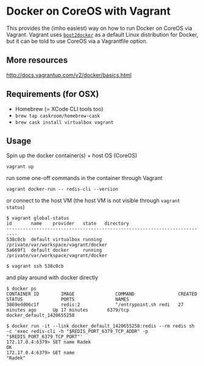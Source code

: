 # Docker on CoreOS with Vagrant

This provides the (imho easiest) way on how to run Docker on CoreOS via Vagrant.
Vagrant uses [`boot2docker`](https://atlas.hashicorp.com/mitchellh/boxes/boot2docker)
as a default Linux distribution for Docker, but it can be told to use CoreOS
via a Vagrantfile option.

## More resources

http://docs.vagrantup.com/v2/docker/basics.html

## Requirements (for OSX)
 - Homebrew (= XCode CLI tools too)
 - `brew tap caskroom/homebrew-cask`
 - `brew cask install virtualbox vagrant`

## Usage

Spin up the docker container(s) + host OS (CoreOS)

```
vagrant up
```

run some one-off commands in the container through Vagrant

```
vagrant docker-run -- redis-cli --version
```

or connect to the host VM (the host VM is not visible through `vagrant status`)

```
$ vagrant global-status
id       name    provider   state   directory                             
--------------------------------------------------------------------------
538c0cb  default virtualbox running /private/var/workspace/vagrant/docker 
5a669f1  default docker     running /private/var/workspace/vagrant/docker 

$ vagrant ssh 538c0cb
```

and play around with docker directly

```
$ docker ps
CONTAINER ID        IMAGE               COMMAND                CREATED             STATUS              PORTS               NAMES
3869edd06c1f        redis:2             "/entrypoint.sh redi   27 minutes ago      Up 17 minutes       6379/tcp            docker_default_1420655258

$ docker run -it --link docker_default_1420655258:redis --rm redis sh -c 'exec redis-cli -h "$REDIS_PORT_6379_TCP_ADDR" -p "$REDIS_PORT_6379_TCP_PORT"'
172.17.0.4:6379> SET name Radek
OK
172.17.0.4:6379> GET name
"Radek"
```
